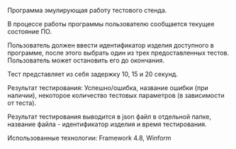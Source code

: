 Программа эмулирующая работу тестового стенда. 

В процессе работы программы пользователю сообщается текущее состояние ПО.

Пользователь должен ввести идентификатор изделия доступного в программе, после этого выбрать один из трех предоставленных тестов. Пользователь может остановить его до окончания.

Тест представляет из себя задержку 10, 15 и 20 секунд.

Результат тестирования: Успешно/ошибка, название ошибки (при наличии), некоторое количество тестовых параметров (в зависимости от теста).

Результат тестирования выводится в  json файл в отдельной папке, название файла - идентификатор изделия и время тестирования. 

Использованные технологии:
Framework 4.8, Winform
